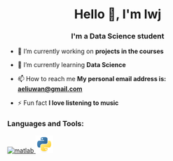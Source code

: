 <h1 align="center">Hello 👋, I'm lwj</h1>
<h3 align="center">I'm a Data Science student</h3>

- 🔭 I’m currently working on **projects in the courses**

- 🌱 I’m currently learning **Data Science**

- 📫 How to reach me **My personal email address is: aeliuwan@gmail.com**

- ⚡ Fun fact **I love listening to music**

<p align="left">
</p>

<h3 align="left">Languages and Tools:</h3>
<p align="left"> <a href="https://www.mathworks.com/" target="_blank" rel="noreferrer"> <img src="https://upload.wikimedia.org/wikipedia/commons/2/21/Matlab_Logo.png" alt="matlab" width="40" height="40"/> </a> <a href="https://www.python.org" target="_blank" rel="noreferrer"> <img src="https://raw.githubusercontent.com/devicons/devicon/master/icons/python/python-original.svg" alt="python" width="40" height="40"/> </a> </p>
